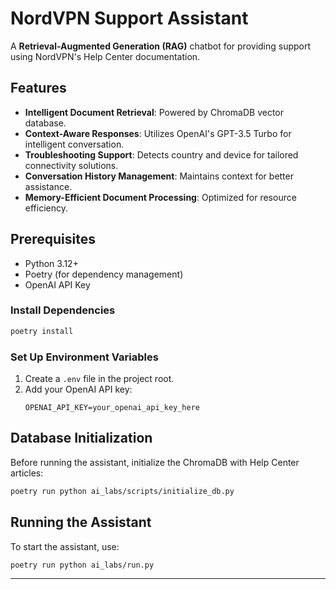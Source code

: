 # NordVPN Support Assistant

A **Retrieval-Augmented Generation (RAG)** chatbot for providing support using NordVPN's Help Center documentation.

## Features

- **Intelligent Document Retrieval**: Powered by ChromaDB vector database.
- **Context-Aware Responses**: Utilizes OpenAI's GPT-3.5 Turbo for intelligent conversation.
- **Troubleshooting Support**: Detects country and device for tailored connectivity solutions.
- **Conversation History Management**: Maintains context for better assistance.
- **Memory-Efficient Document Processing**: Optimized for resource efficiency.

## Prerequisites

- Python 3.12+
- Poetry (for dependency management)
- OpenAI API Key


### Install Dependencies
```bash
poetry install
```

### Set Up Environment Variables
1. Create a `.env` file in the project root.
2. Add your OpenAI API key:
   ```env
   OPENAI_API_KEY=your_openai_api_key_here
   ```

## Database Initialization

Before running the assistant, initialize the ChromaDB with Help Center articles:
```bash
poetry run python ai_labs/scripts/initialize_db.py
```

## Running the Assistant

To start the assistant, use:
```bash
poetry run python ai_labs/run.py
```

---

